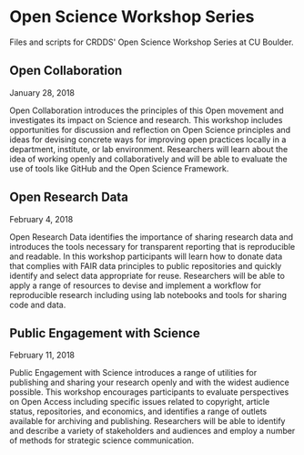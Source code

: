 # Open Science Workshop Series
Files and scripts for CRDDS' Open Science Workshop Series at CU Boulder.  

## Open Collaboration
January 28, 2018

Open Collaboration introduces the principles of this Open movement and investigates its impact on Science and research. This workshop includes opportunities for discussion and reflection on Open Science principles and ideas for devising concrete ways for improving open practices locally in a department, institute, or lab environment. Researchers will learn about the idea of working openly and collaboratively and will be able to evaluate the use of tools like GitHub and the Open Science Framework. 

## Open Research Data
February 4, 2018

Open Research Data identifies the importance of sharing research data and introduces the tools necessary for transparent reporting that is reproducible and readable. In this workshop participants will learn how to donate data that complies with FAIR data principles to public repositories and quickly identify and select data appropriate for reuse. Researchers will be able to apply a range of resources to devise and implement a workflow for reproducible research including using lab notebooks and tools for sharing code and data. 

## Public Engagement with Science
February 11, 2018

Public Engagement with Science introduces a range of utilities for publishing and sharing your research openly and with the widest audience possible. This workshop encourages participants to evaluate perspectives on Open Access including specific issues related to copyright, article status, repositories, and economics, and identifies a range of outlets available for archiving and publishing. Researchers will be able to identify and describe a variety of stakeholders and audiences and employ a number of methods for strategic science communication.
